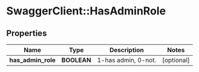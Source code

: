 # SwaggerClient::HasAdminRole

## Properties
Name | Type | Description | Notes
------------ | ------------- | ------------- | -------------
**has_admin_role** | **BOOLEAN** | 1-has admin, 0-not. | [optional] 


